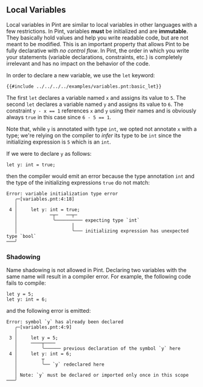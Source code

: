 ## Local Variables

Local variables in Pint are similar to local variables in other languages with a few restrictions.
In Pint, variables **must** be initialized and are **immutable**. They basically hold values and
help you write readable code, but are not meant to be modified. This is an important property that
allows Pint to be fully declarative with _no control flow_. In Pint, the order in which you write
your statements (variable declarations, constraints, etc.) is completely irrelevant and has no
impact on the behavior of the code.

In order to declare a new variable, we use the `let` keyword:

```pint
{{#include ../../../../examples/variables.pnt:basic_let}}
```

The first `let` declares a variable named `x` and assigns its value to `5`. The second `let`
declares a variable named `y` and assigns its value to `6`. The constraint `y - x == 1` references
`x` and `y` using their names and is obviously always `true` in this case since `6 - 5 == 1`.

Note that, while `y` is annotated with type `int`, we opted not annotate `x` with a type; we're
relying on the compiler to _infer_ its type to be `int` since the initializing expression is `5`
which is an `int`.

If we were to declare `y` as follows:

```pint
let y: int = true;
```

then the compiler would emit an error because the type annotation `int` and the type of the
initializing expressions `true` do not match:

```console
Error: variable initialization type error
   ╭─[variables.pnt:4:18]
   │
 4 │     let y: int = true;
   │            ─┬─   ──┬─
   │             ╰────────── expecting type `int`
   │                    │
   │                    ╰─── initializing expression has unexpected type `bool`
───╯
```

### Shadowing

Name shadowing is not allowed in Pint. Declaring two variables with the same name will result in a
compiler error. For example, the following code fails to compile:

```pint
let y = 5;
let y: int = 6;
```

and the following error is emitted:

```console
Error: symbol `y` has already been declared
   ╭─[variables.pnt:4:9]
   │
 3 │     let y = 5;
   │     ────┬────
   │         ╰────── previous declaration of the symbol `y` here
 4 │     let y: int = 6;
   │         ┬
   │         ╰── `y` redeclared here
   │
   │ Note: `y` must be declared or imported only once in this scope
───╯
```
